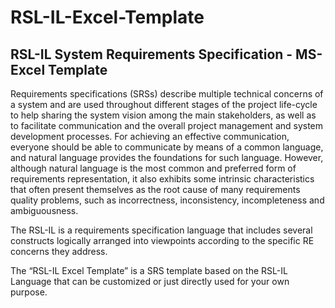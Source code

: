 # RSL-IL-Excel-Template
RSL-IL System Requirements Specification - MS-Excel Template
-
Requirements specifications (SRSs) describe multiple technical concerns of a system and are used throughout different stages of the project life-cycle to help sharing the system vision among the main stakeholders, as well as to facilitate communication and the overall project management and system development processes. For achieving an effective communication, everyone should be able to communicate by means of a common language, and natural language provides the foundations for such language. However, although natural language is the most common and preferred form of requirements representation, it also exhibits some intrinsic characteristics that often present themselves as the root cause of many requirements quality problems, such as incorrectness, inconsistency, incompleteness and ambiguousness. 

The RSL-IL is a requirements specification language that includes several constructs logically arranged into viewpoints according to the specific RE concerns they address. 

The “RSL-IL Excel Template” is a SRS template based on the RSL-IL Language that can be customized or just directly used for your own purpose.
